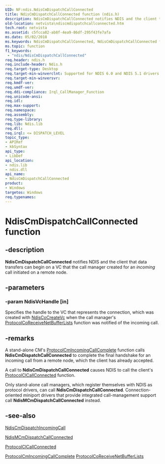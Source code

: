 ```yaml
---
UID: NF:ndis.NdisCmDispatchCallConnected
title: NdisCmDispatchCallConnected function (ndis.h)
description: NdisCmDispatchCallConnected notifies NDIS and the client that data transfers can begin on a VC that the call manager created for an incoming call initiated on a remote node.
old-location: netvista\ndiscmdispatchcallconnected.htm
tech.root: netvista
ms.assetid: c5fcca82-ab8f-4ea9-86df-295f43fe7afa
ms.date: 05/02/2018
ms.keywords: NdisCmDispatchCallConnected, NdisCmDispatchCallConnected function [Network Drivers Starting with Windows Vista], condis_call_manager_ref_15a94b5d-378c-46f0-9808-411d1e92218c.xml, ndis/NdisCmDispatchCallConnected, netvista.ndiscmdispatchcallconnected
ms.topic: function
f1_keywords:
 - "ndis/NdisCmDispatchCallConnected"
req.header: ndis.h
req.include-header: Ndis.h
req.target-type: Desktop
req.target-min-winverclnt: Supported for NDIS 6.0 and NDIS 5.1 drivers (see    NdisCmDispatchCallConnected   (NDIS 5.1)) in Windows Vista. Supported for NDIS 5.1 drivers (see    NdisCmDispatchCallConnected   (NDIS 5.1)) in Windows XP.
req.target-min-winversvr: 
req.kmdf-ver: 
req.umdf-ver: 
req.ddi-compliance: Irql_CallManager_Function
req.unicode-ansi: 
req.idl: 
req.max-support: 
req.namespace: 
req.assembly: 
req.type-library: 
req.lib: Ndis.lib
req.dll: 
req.irql: <= DISPATCH_LEVEL
topic_type:
- APIRef
- kbSyntax
api_type:
- LibDef
api_location:
- ndis.lib
- ndis.dll
api_name:
- NdisCmDispatchCallConnected
product:
- Windows
targetos: Windows
req.typenames: 
---
```


# NdisCmDispatchCallConnected function


## -description


<b>NdisCmDispatchCallConnected</b> notifies NDIS and the client that data transfers can begin on a VC that
  the call manager created for an 
  <i>incoming</i> call initiated on a remote node.


## -parameters




### -param NdisVcHandle [in]

Specifies the handle to the VC that represents the connection, which was created with 
     <a href="https://docs.microsoft.com/windows-hardware/drivers/ddi/ndis/nf-ndis-ndiscocreatevc">NdisCoCreateVc</a> when the call manager's 
     <a href="https://docs.microsoft.com/windows-hardware/drivers/ddi/ndis/nc-ndis-protocol_co_receive_net_buffer_lists">
     ProtocolCoReceiveNetBufferLists</a> function was notified of the incoming call.


## -remarks



A stand-alone CM's 
    <a href="https://docs.microsoft.com/windows-hardware/drivers/ddi/ndis/nc-ndis-protocol_cm_incoming_call_complete">
    ProtocolCmIncomingCallComplete</a> function calls 
    <b>NdisCmDispatchCallConnected</b> to complete the final handshake for an incoming call from a remote
    node, which the client has already accepted.

A call to 
    <b>NdisCmDispatchCallConnected</b> causes NDIS to call the client's 
    <a href="https://docs.microsoft.com/windows-hardware/drivers/ddi/ndis/nc-ndis-protocol_cl_call_connected">
    ProtocolClCallConnected</a> function.

Only stand-alone call managers, which register themselves with NDIS as protocol drivers, can call 
    <b>NdisCmDispatchCallConnected</b>. Connection-oriented miniport drivers that provide integrated
    call-management support call 
    <b>NdisMCmDispatchCallConnected</b> instead.




## -see-also




<a href="https://docs.microsoft.com/windows-hardware/drivers/ddi/ndis/nf-ndis-ndiscmdispatchincomingcall">NdisCmDispatchIncomingCall</a>



<a href="https://docs.microsoft.com/windows-hardware/drivers/ddi/ndis/nf-ndis-ndismcmdispatchcallconnected">NdisMCmDispatchCallConnected</a>



<a href="https://docs.microsoft.com/windows-hardware/drivers/ddi/ndis/nc-ndis-protocol_cl_call_connected">ProtocolClCallConnected</a>



<a href="https://docs.microsoft.com/windows-hardware/drivers/ddi/ndis/nc-ndis-protocol_cm_incoming_call_complete">
   ProtocolCmIncomingCallComplete</a>



<a href="https://docs.microsoft.com/windows-hardware/drivers/ddi/ndis/nc-ndis-protocol_co_receive_net_buffer_lists">
   ProtocolCoReceiveNetBufferLists</a>
 

 

